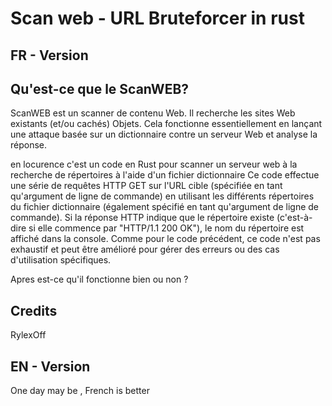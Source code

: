 
# Scan web - URL Bruteforcer in rust

## FR - Version

Qu'est-ce que le ScanWEB?
------------

ScanWEB est un scanner de contenu Web. Il recherche les sites Web existants (et/ou cachés)
Objets. Cela fonctionne essentiellement en lançant une attaque basée sur un dictionnaire contre
un serveur Web et analyse la réponse.

en locurence c'est un code en Rust pour scanner un serveur web à la recherche de répertoires à l'aide d'un fichier dictionnaire
Ce code effectue une série de requêtes HTTP GET sur l'URL cible (spécifiée en tant qu'argument de ligne de commande) en utilisant les différents répertoires du fichier dictionnaire (également spécifié en tant qu'argument de ligne de commande). Si la réponse HTTP indique que le répertoire existe (c'est-à-dire si elle commence par "HTTP/1.1 200 OK"), le nom du répertoire est affiché dans la console. Comme pour le code précédent, ce code n'est pas exhaustif et peut être amélioré pour gérer des erreurs ou des cas d'utilisation spécifiques.

Apres est-ce qu'il fonctionne bien ou non ?

Credits
-------

RylexOff 

## EN - Version

One day may be , French is better
